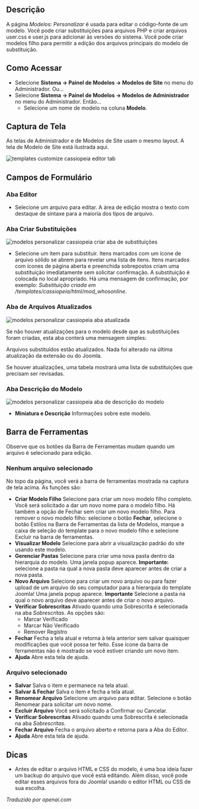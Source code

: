 <!-- Filename: Help4.x:Templates:_Customise / Display title: Modelos: Personalizar  -->

## Descrição

A página *Modelos: Personalizar* é usada para editar o código-fonte de um modelo. Você pode criar substituições para arquivos PHP e criar arquivos user.css e user.js para adicionar às versões do sistema. Você pode criar modelos filho para permitir a edição dos arquivos principais do modelo de substituição.

## Como Acessar

- Selecione **Sistema → Painel de Modelos → Modelos de Site** no menu do Administrador. Ou...
- Selecione **Sistema → Painel de Modelos → Modelos de Administrador** no menu do Administrador. Então...
  - Selecione um nome de modelo na coluna **Modelo**.

## Captura de Tela

As telas de Administrador e de Modelos de Site usam o mesmo layout. A tela de Modelo de Site está ilustrada aqui.

![templates customize cassiopeia editor tab](../../../pt/images/templates/templates-customise-cassiopeia-editor-tab.png)

## Campos de Formulário

### Aba Editor

- Selecione um arquivo para editar. A área de edição mostra o texto com destaque de sintaxe para a maioria dos tipos de arquivo.

### Aba Criar Substituições

![modelos personalizar cassiopeia criar aba de substituições](../../../pt/images/templates/templates-customise-cassiopeia-create-overrides-tab.png)

- Selecione um item para substituir. Itens marcados com um ícone de arquivo sólido se abrem para revelar uma lista de itens. Itens marcados com ícones de página aberta e preenchida sobrepostos criam uma substituição imediatamente sem solicitar confirmação. A substituição é colocada no local apropriado. Há uma mensagem de confirmação, por exemplo:
  *Substituição criada em /templates/cassiopeia/html/mod_whosonline*.

### Aba de Arquivos Atualizados

![modelos personalizar cassiopeia aba atualizada](../../../pt/images/templates/templates-customise-cassiopeia-updated-files-tab.png)

Se não houver atualizações para o modelo desde que as substituições foram criadas, esta aba conterá uma mensagem simples:

<div class="alert alert-success">
Arquivos substituídos estão atualizados. Nada foi alterado na última atualização da extensão ou do Joomla.
</div>

Se houver atualizações, uma tabela mostrará uma lista de substituições que precisam ser revisadas.

### Aba Descrição do Modelo

![modelos personalizar cassiopeia aba de descrição do modelo](../../../pt/images/templates/templates-customise-cassiopeia-template-description-tab.png)

- **Miniatura e Descrição** Informações sobre este modelo.

## Barra de Ferramentas

Observe que os botões da Barra de Ferramentas mudam quando um arquivo é selecionado para edição.

### Nenhum arquivo selecionado

No topo da página, você verá a barra de ferramentas mostrada na captura de tela acima. As funções são:

- **Criar Modelo Filho** Selecione para criar um novo modelo filho completo. Você será solicitado a dar um novo nome para o modelo filho. Há também a opção de Fechar sem criar um novo modelo filho. Para remover o novo modelo filho: selecione o botão **Fechar**, selecione o botão Estilos na Barra de Ferramentas da lista de Modelos, marque a caixa de seleção do template para o novo modelo filho e selecione Excluir na barra de ferramentas.
- **Visualizar Modelo** Selecione para abrir a visualização padrão do site usando este modelo.
- **Gerenciar Pastas** Selecione para criar uma nova pasta dentro da hierarquia do modelo. Uma janela popup aparece. **Importante:** selecione a pasta na qual a nova pasta deve aparecer antes de criar a nova pasta.
- **Novo Arquivo** Selecione para criar um novo arquivo ou para fazer upload de um arquivo do seu computador para a hierarquia do template Joomla! Uma janela popup aparece. **Importante** Selecione a pasta na qual o novo arquivo deve aparecer antes de criar o novo arquivo.
- **Verificar Sobrescritas** Ativado quando uma Sobrescrita é selecionada na aba *Sobrescritas*. As opções são:
  - Marcar Verificado
  - Marcar Não Verificado
  - Remover Registro
- **Fechar** Fecha a tela atual e retorna à tela anterior sem salvar quaisquer modificações que você possa ter feito. Esse ícone da barra de ferramentas não é mostrado se você estiver criando um novo item.
- **Ajuda** Abre esta tela de ajuda.

### Arquivo selecionado

- **Salvar** Salva o item e permanece na tela atual.
- **Salvar & Fechar** Salva o item e fecha a tela atual.
- **Renomear Arquivo** Selecione um arquivo para editar. Selecione o botão Renomear para solicitar um novo nome.
- **Excluir Arquivo** Você será solicitado a Confirmar ou Cancelar.
- **Verificar Sobrescritas** Ativado quando uma Sobrescrita é selecionada na aba *Sobrescritas*.
- **Fechar Arquivo** Fecha o arquivo aberto e retorna para a Aba do Editor.
- **Ajuda** Abre esta tela de ajuda.

## Dicas

- Antes de editar o arquivo HTML e CSS do modelo, é uma boa ideia fazer um backup do arquivo que você está editando. Além disso, você pode editar esses arquivos fora do Joomla! usando o editor HTML ou CSS de sua escolha.

*Traduzido por openai.com*

